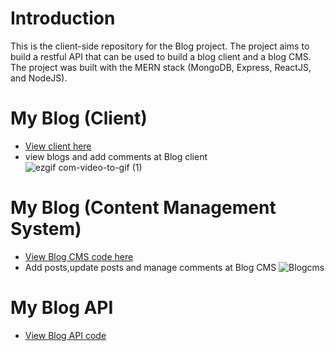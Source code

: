 # Introduction
This is the client-side repository for the Blog project. The project aims to build a restful API that can be used to build a blog client and a blog CMS. The project was built with the MERN stack (MongoDB, Express, ReactJS, and NodeJS).


# My Blog (Client)
- [View client here](https://yhbe.github.io/Blog-Client/)
- view blogs and add comments at Blog client
![ezgif com-video-to-gif (1)](https://user-images.githubusercontent.com/101876022/225130923-041bf5a9-4a01-41ef-9bbb-be58781183be.gif)


# My Blog (Content Management System) 
- [View Blog CMS code here](https://github.com/yhbe/Blog-cms)
- Add posts,update posts and manage comments at Blog CMS
![Blogcms](https://user-images.githubusercontent.com/101876022/225129171-21319437-a138-449f-a14a-ad82a799d02b.gif)

# My Blog API
- [View Blog API code](https://github.com/yhbe/Blog-api)
